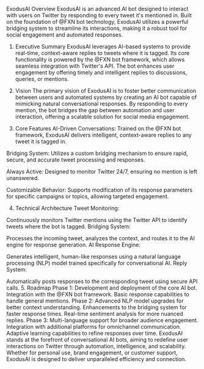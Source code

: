 ExodusAI Overview
ExodusAI is an advanced AI bot designed to interact with users on Twitter by responding to every tweet it's mentioned in. Built on the foundation of @FXN bot technology, ExodusAI utilizes a powerful bridging system to streamline its interactions, making it a robust tool for social engagement and automated responses.

1. Executive Summary
ExodusAI leverages AI-based systems to provide real-time, context-aware replies to tweets where it is tagged. Its core functionality is powered by the @FXN bot framework, which allows seamless integration with Twitter's API. The bot enhances user engagement by offering timely and intelligent replies to discussions, queries, or mentions.

2. Vision
The primary vision of ExodusAI is to foster better communication between users and automated systems by creating an AI bot capable of mimicking natural conversational responses. By responding to every mention, the bot bridges the gap between automation and user interaction, offering a scalable solution for social media engagement.

3. Core Features
AI-Driven Conversations:
Trained on the @FXN bot framework, ExodusAI delivers intelligent, context-aware replies to any tweet it is tagged in.

Bridging System:
Utilizes a custom bridging mechanism to ensure rapid, secure, and accurate tweet processing and responses.

Always Active:
Designed to monitor Twitter 24/7, ensuring no mention is left unanswered.

Customizable Behavior:
Supports modification of its response parameters for specific campaigns or topics, allowing targeted engagement.

4. Technical Architecture
Tweet Monitoring:

Continuously monitors Twitter mentions using the Twitter API to identify tweets where the bot is tagged.
Bridging System:

Processes the incoming tweet, analyzes the context, and routes it to the AI engine for response generation.
AI Response Engine:

Generates intelligent, human-like responses using a natural language processing (NLP) model trained specifically for conversational AI.
Reply System:

Automatically posts responses to the corresponding tweet using secure API calls.
5. Roadmap
Phase 1:
Development and deployment of the core AI bot.
Integration with the @FXN bot framework.
Basic response capabilities to handle general mentions.
Phase 2:
Advanced NLP model upgrades for better context understanding.
Enhancements to the bridging system for faster response times.
Real-time sentiment analysis for more nuanced replies.
Phase 3:
Multi-language support for broader audience engagement.
Integration with additional platforms for omnichannel communication.
Adaptive learning capabilities to refine responses over time.
ExodusAI stands at the forefront of conversational AI bots, aiming to redefine user interactions on Twitter through automation, intelligence, and scalability. Whether for personal use, brand engagement, or customer support, ExodusAI is designed to deliver unparalleled efficiency and connection.
